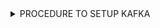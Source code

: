 <details>
<summary>PROCEDURE TO SETUP KAFKA</summary>
  
  1. 🪄 Perform apt update
  2. 🪄 Install JRE needed for Kafka and Zookeeper
  3. 🪄 Create a User and Group for Kafka
  4. 🪄 Create a directory to install Kafka
  5. 🪄 Download Kafka and Unarchive
  6. 🪄 Update the Log Path
  7. 🪄 Update the Heap Size of the Kafka
  8. 🪄 Create a Service - systemctl file for Kafka and Zookeeper
  9. 🪄 Enabling the Service for Stratup
  <details>
    <summary>1. 🪄 Perform apt update</summary>

      > [!NOTE]
      > Not working :(
  </details>
  <details>
    <summary>2. 🪄 Install JRE needed for Kafka and Zookeeper</summary>

      > [!NOTE]
      > Not working :(
  </details>
  <details>
    <summary>3. 🪄 Create a User and Group for Kafka</summary>

      > [!NOTE]
      > Not working :(
  </details>
  <details>
    <summary>4. 🪄 Create a directory to install Kafka</summary>

      > [!NOTE]
      > Not working :(
  </details>
  <details>
    <summary>5. 🪄 Download Kafka and Unarchive</summary>

      > [!NOTE]
      > Not working :(
  </details>
</details>
